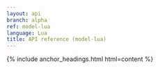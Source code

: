 ```yaml
---
layout: api
branch: alpha
ref: model-lua
language: Lua
title: API reference (model-lua)
---
```

{% include anchor_headings.html html=content %}